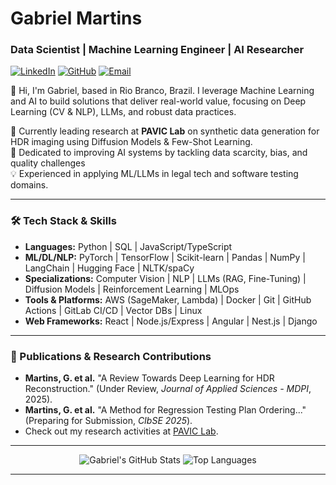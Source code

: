 # Gabriel Martins
### Data Scientist | Machine Learning Engineer | AI Researcher
[![LinkedIn](https://img.shields.io/badge/LinkedIn-gabrieldlm-blue?style=flat-square&logo=linkedin)](https://linkedin.com/in/gabrieldlm)
[![GitHub](https://img.shields.io/badge/GitHub-gabrieuz-grey?style=flat-square&logo=github)](https://github.com/gabrieuz)
[![Email](https://img.shields.io/badge/Email-contact%20me-red?style=flat-square&logo=microsoftoutlook)](mailto:gabrieldlm@outlook.com)
<!-- Optional: [![Portfolio](https://img.shields.io/badge/Portfolio-website.com-green?style=flat-square)](https://your-portfolio.com) -->

👋 Hi, I'm Gabriel, based in Rio Branco, Brazil. I leverage Machine Learning and AI to build solutions that deliver real-world value, focusing on Deep Learning (CV & NLP), LLMs, and robust data practices.

🔭 Currently leading research at **PAVIC Lab** on synthetic data generation for HDR imaging using Diffusion Models & Few-Shot Learning.</br>
🌱 Dedicated to improving AI systems by tackling data scarcity, bias, and quality challenges</br>
💡 Experienced in applying ML/LLMs in legal tech and software testing domains.</br>

---

### 🛠️ Tech Stack & Skills

*   **Languages:** Python | SQL | JavaScript/TypeScript
*   **ML/DL/NLP:** PyTorch | TensorFlow | Scikit-learn | Pandas | NumPy | LangChain | Hugging Face | NLTK/spaCy
*   **Specializations:** Computer Vision | NLP | LLMs (RAG, Fine-Tuning) | Diffusion Models | Reinforcement Learning | MLOps
*   **Tools & Platforms:** AWS (SageMaker, Lambda) | Docker | Git | GitHub Actions | GitLab CI/CD | Vector DBs | Linux
*   **Web Frameworks:** React | Node.js/Express | Angular | Nest.js | Django

---

### 📜 Publications & Research Contributions

*   **Martins, G. et al.** "A Review Towards Deep Learning for HDR Reconstruction." (Under Review, *Journal of Applied Sciences - MDPI*, 2025).
*   **Martins, G. et al.** "A Method for Regression Testing Plan Ordering..." (Preparing for Submission, *CIbSE 2025*).
*   Check out my research activities at [PAVIC Lab](link-if-lab-has-page).

---

<!-- Optional: GitHub Stats -->
<p align="center">
  <img src="https://github-readme-stats.vercel.app/api?username=gabrieuz&show_icons=true&theme=tokyonight&rank_icon=github" alt="Gabriel's GitHub Stats" />
  <img src="https://github-readme-stats.vercel.app/api/top-langs/?username=gabrieuz&layout=compact&theme=tokyonight" alt="Top Languages" />
</p>

---
